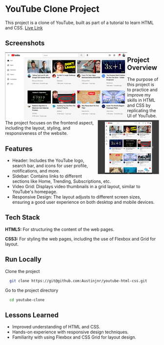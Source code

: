 
# YouTube Clone Project

This project is a clone of YouTube, built as part of a tutorial to learn HTML and CSS.
<a href="https://youtube-html-css-clone.vercel.app/">Live Link</a>


## Screenshots
<img width="400px" align="left" src="./youtube-clone/Project/Screenshot from 2024-10-20 11-23-40.png" alt=""> 
<img width="200px" align="right"src="./youtube-clone/Project/Screenshot from 2024-10-20 11-24-14.png" alt="">

## Project Overview

The purpose of this project is to practice and improve my skills in HTML and CSS by replicating the UI of YouTube. The project focuses on the frontend aspect, including the layout, styling, and responsiveness of the website.



## Features

- Header: Includes the YouTube logo, search bar, and icons for user profile, notifications, and more.
- Sidebar: Contains links to different sections like Home, Trending, Subscriptions, etc.
- Video Grid: Displays video thumbnails in a grid layout, similar to YouTube's homepage.
- Responsive Design: The layout adjusts to different screen sizes, ensuring a good user experience on both desktop and mobile devices.


## Tech Stack

**HTML5:** For structuring the content of the web pages.

**CSS3:** For styling the web pages, including the use of Flexbox and Grid for layout.



## Run Locally

Clone the project

```bash
  git clone https://git@github.com:Austinjnr/youtube-html-css.git
```

Go to the project directory

```bash
  cd youtube-clone
```

## Lessons Learned

- Improved understanding of HTML and CSS.
- Hands-on experience with responsive design techniques.
- Familiarity with using Flexbox and CSS Grid for layout design.
